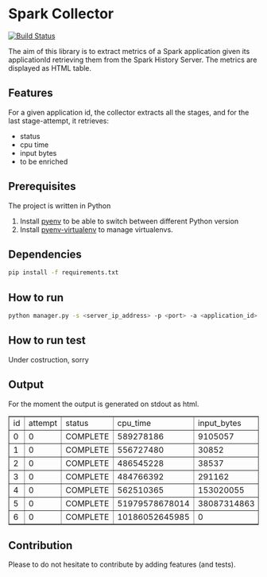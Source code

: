 # Spark Collector

[![Build Status](https://travis-ci.com/kasper189/spark-collector.svg?branch=master)](https://travis-ci.com/kasper189/spark-collector)

The aim of this library is to extract metrics of a Spark application given its applicationId retrieving them from 
the Spark History Server. The metrics are displayed as HTML table.

## Features
For a given application id, the collector extracts all the stages, and for the last stage-attempt, it retrieves:
- status
- cpu time
- input bytes
- to be enriched

## Prerequisites
The project is written in Python
1. Install [pyenv](https://github.com/pyenv/pyenv) to be able to switch between different Python version
2. Install [pyenv-virtualenv](https://github.com/pyenv/pyenv-virtualenv) to manage virtualenvs.

## Dependencies
```bash
pip install -f requirements.txt
```

## How to run
```bash
python manager.py -s <server_ip_address> -p <port> -a <application_id>
```

## How to run test
Under costruction, sorry


## Output
For the moment the output is generated on stdout as html.

<table border="1">
<tr><td>id</td><td>attempt</td><td>status</td><td>cpu_time</td><td>input_bytes</td></tr>
<tr><td>0</td><td>0</td><td>COMPLETE</td><td>589278186</td><td>9105057</td></tr>
<tr><td>1</td><td>0</td><td>COMPLETE</td><td>556727480</td><td>30852</td></tr>
<tr><td>2</td><td>0</td><td>COMPLETE</td><td>486545228</td><td>38537</td></tr>
<tr><td>3</td><td>0</td><td>COMPLETE</td><td>484766392</td><td>291162</td></tr>
<tr><td>4</td><td>0</td><td>COMPLETE</td><td>562510365</td><td>153020055</td></tr>
<tr><td>5</td><td>0</td><td>COMPLETE</td><td>51979578678014</td><td>38087314863</td></tr>
<tr><td>6</td><td>0</td><td>COMPLETE</td><td>10186052645985</td><td>0</td></tr>
</table>


## Contribution
Please to do not hesitate to contribute by adding features (and tests).
